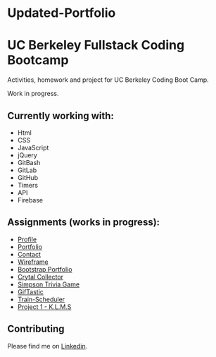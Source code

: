 # Updated-Portfolio

# UC Berkeley Fullstack Coding Bootcamp

Activities, homework and project for UC Berkeley Coding Boot Camp. 

Work in progress.

## Currently working with:
- Html
- CSS
- JavaScript
- jQuery
- GitBash
- GitLab
- GitHub
- Timers
- API
- Firebase

## Assignments (works in progress):

- [Profile](https://github.com/Mamitin/Basic-portfolio/blob/master/portfolio.html)
- [Portfolio](https://github.com/Mamitin/Basic-portfolio/blob/master/portfolio.html)
- [Contact](https://github.com/Mamitin/Basic-portfolio/blob/master/contact.html)
- [Wireframe](https://github.com/Mamitin/HW-Wireframe/blob/master/index.html)
- [Bootstrap Portfolio](https://github.com/Mamitin/Bootstrap-Portfolio/blob/master/index.html)
- [Crytal Collector](https://mamitin.github.io/unit-4-game/blob/master/index.html)
- [Simpson Trivia Game](https://github.com/Mamitin/TriviaGame)
- [GifTastic](https://github.com/Mamitin/GifTastic)
- [Train-Scheduler](https://github.com/Mamitin/Train-Scheduler)
- [Project 1 - K.L.M.S](https://mamitin.github.io/travelX/)

## Contributing
Please find me on [Linkedin](https://www.linkedin.com/in/monica-amitin-58635475/).